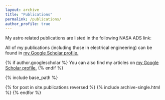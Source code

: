 ```yaml
---
layout: archive
title: "Publications"
permalink: /publications/
author_profile: true
---
```


My astro related publications are listed in the following NASA ADS link:

All of my publications (including those in electrical engineering) can be found in <u><a href="{{https://scholar.google.com/citations?user=xH4Kyp8AAAAJ&hl=en}}">my Google Scholar profile</a>.</u>




{% if author.googlescholar %}
  You can also find my articles on <u><a href="{{author.googlescholar}}">my Google Scholar profile</a>.</u>
{% endif %}

{% include base_path %}

{% for post in site.publications reversed %}
  {% include archive-single.html %}
{% endfor %}
